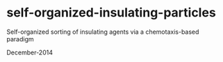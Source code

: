 self-organized-insulating-particles
===================================
Self-organized sorting of insulating agents via a chemotaxis-based paradigm

December-2014
